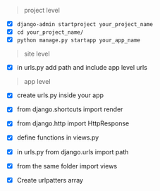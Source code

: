 > project level

-   [x] `django-admin startproject your_project_name`
-   [x] `cd your_project_name/`
-   [x] `python manage.py startapp your_app_name`

> site level

-   [x] in urls.py add path and include app level urls

> app level

-   [x] create urls.py inside your app
-   [x] from django.shortcuts import render
-   [x] from django.http import HttpResponse
-   [x] define functions in views.py

-   [x] in urls.py from django.urls import path
-   [x] from the same folder import views
-   [x] Create urlpatters array
